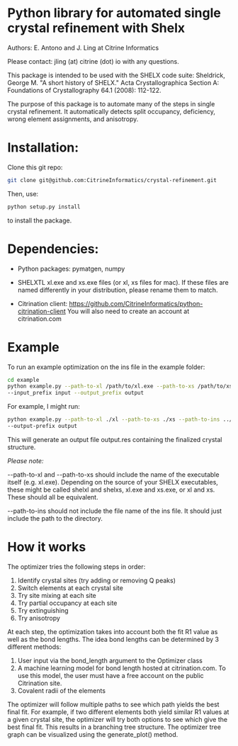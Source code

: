 # Python library for automated single crystal refinement with Shelx

Authors: E. Antono and J. Ling at Citrine Informatics

Please contact: jling (at) citrine (dot) io with any questions.

This package is intended to be used with the SHELX code suite:
Sheldrick, George M. "A short history of SHELX." Acta Crystallographica Section A: Foundations of Crystallography 64.1 (2008): 112-122.

The purpose of this package is to automate many of the steps in single crystal refinement.  It
automatically detects split occupancy, deficiency, wrong element assignments, and anisotropy.

# Installation:

Clone this git repo:
```sh
git clone git@github.com:CitrineInformatics/crystal-refinement.git
```
Then, use:
```sh
python setup.py install
```
to install the package.

# Dependencies:

- Python packages: pymatgen, numpy

- SHELXTL xl.exe and xs.exe files (or xl, xs files for mac).
If these files are named differently in your distribution, please rename them to match.

- Citrination client:  https://github.com/CitrineInformatics/python-citrination-client
You will also need to create an account at citrination.com

# Example

To run an example optimization on the ins file in the example folder:  
```sh
cd example  
python example.py --path-to-xl /path/to/xl.exe --path-to-xs /path/to/xs.exe --path-to-ins /path/to/insfile  
--input_prefix input --output_prefix output  
```

For example, I might run:  
```sh
python example.py --path-to-xl ./xl --path-to-xs ./xs --path-to-ins ../data/ --input-prefix input  
--output-prefix output  
```
This will generate an output file output.res containing the finalized crystal structure.

*Please note:* 

--path-to-xl and --path-to-xs should include the name of the executable itself (e.g. xl.exe).  Depending on the source of your SHELX executables, these might be called shelxl and shelxs, xl.exe and xs.exe, or xl and xs.  These should all be equivalent.

--path-to-ins should not include the file name of the ins file.  It should just include the path to the directory.

# How it works

The optimizer tries the following steps in order:
1) Identify crystal sites (try adding or removing Q peaks)
2) Switch elements at each crystal site
3) Try site mixing at each site
4) Try partial occupancy at each site
5) Try extinguishing
6) Try anisotropy 

At each step, the optimization takes into account both the fit R1 value as well as the bond lengths.
The idea bond lengths can be determined by 3 different methods:
1) User input via the bond_length argument to the Optimizer class
2) A machine learning model for bond length hosted at citrination.com.  To use this model, the user must have a free account on the public Citrination site.
3) Covalent radii of the elements

The optimizer will follow multiple paths to see which path yields the best final fit.  For example, if two different elements both yield similar R1 values at a given crystal site, the optimizer will try both options to see which give the best final fit.  This results in a branching tree structure.
The optimizer tree graph can be visualized using the generate_plot() method.


